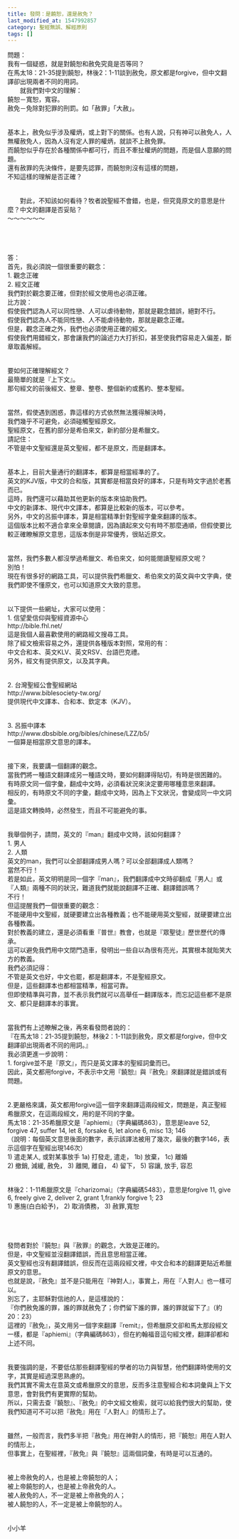 ```yaml
---
title: 發問：是饒恕，還是赦免？
last_modified_at: 1547992857
category: 聖經無誤、解經原則
tags: []
---
```


<p>問題：<br/>我有一個疑惑，就是對饒恕和赦免究竟是否等同？<br/><!--more-->在馬太18：21-35提到饒恕，林後2：1-11談到赦免，原文都是forgive，但中文翻譯卻出現兩者不同的用詞。<br/>　　就我們對中文的理解：<br/>饒恕－寬恕，寬容。<br/>赦免－免除對犯罪的刑罰。如「赦罪」「大赦」。<br/><br/><br/>基本上，赦免似乎涉及權炳，或上對下的關係。也有人說，只有神可以赦免人，人無權赦免人，因為人沒有定人罪的權炳，就談不上赦免罪。<br/>而饒恕似乎存在於各種關係中都可行，而且不牽扯權炳的問題，而是個人意願的問題。<br/>還有赦罪的先決條件，是要先認罪，而饒恕則沒有這樣的問題，<br/>不知這樣的理解是否正確？<br/><br/><br/>　　對此，不知該如何看待？牧者說聖經不會錯，也是，但究竟原文的意思是什麼？中文的翻譯是否妥貼？<br/>～～～～～～<br/><br/><br/><br/><br/>答：<br/>首先，我必須說一個很重要的觀念：<br/>1.	觀念正確<br/>2.	經文正確<br/>我們對於觀念要正確，但對於經文使用也必須正確。<br/>比方說：<br/>假使我們認為人可以同性戀、人可以虐待動物，那就是觀念錯誤，絕對不行。<br/>假使我們認為人不能同性戀、人不能虐待動物，那就是觀念正確。<br/>但是，觀念正確之外，我們也必須使用正確的經文。<br/>假使我們用錯經文，那會讓我們的論述力大打折扣，甚至使我們容易走入偏差，斷章取義解經。<br/><br/><br/>要如何正確理解經文？<br/>最簡單的就是『上下文』。<br/>那句經文的前後經文、整章、整卷、整個新約或舊約、整本聖經。<br/><br/><br/>當然，假使遇到困惑，靠這樣的方式依然無法獲得解決時，<br/>我們幾乎不可避免，必須碰觸聖經原文。<br/>聖經原文，在舊約部分是希伯來文，新約部分是希臘文。<br/>請記住：<br/>不管是中文聖經還是英文聖經，都不是原文，而是翻譯本。<br/><br/><br/>基本上，目前大量通行的翻譯本，都算是相當經準的了。<br/>英文的KJV版，中文的合和版，其實都是相當良好的譯本，只是有時文字過於老舊而已。<br/>這時，我們還可以藉助其他更新的版本來協助我們。<br/>中文的新譯本、現代中文譯本，都算是比較新的版本，可以參考。<br/>另外，中文的呂振中譯本，算是相當精準針對聖經字彙來翻譯的版本。<br/>這個版本比較不適合拿來全章閱讀，因為讀起來文句有時不那麼通順，但假使要比較正確瞭解原文意思，這版本倒是非常優秀，很貼近原文。<br/><br/><br/>當然，我們多數人都沒學過希臘文、希伯來文，如何能閱讀聖經原文呢？<br/>別怕！<br/>現在有很多好的網路工具，可以提供我們希臘文、希伯來文的英文與中文字典，使我們即使不懂原文，也可以知道原文大致的意思。<br/><br/><br/>以下提供一些網址，大家可以使用：<br/>1.	信望愛信仰與聖經資源中心<br/>http://bible.fhl.net/<br/>這是我個人最喜歡使用的網路經文搜尋工具。<br/>除了經文檢索容易之外，還提供各種版本對照，常用的有：<br/>中文合和本、英文KLV、英文RSV、台語巴克禮。<br/>另外，經文有提供原文，以及其字典。<br/><br/><br/>2.	台灣聖經公會聖經網站<br/>http://www.biblesociety-tw.org/<br/>提供現代中文譯本、合和本、欽定本（KJV）。<br/><br/><br/>3.	呂振中譯本<br/>http://www.dbsbible.org/bibles/chinese/LZZ/b5/<br/>一個算是相當原文意思的譯本。<br/><br/><br/>接下來，我要講一個翻譯的觀念。<br/>當我們將一種語文翻譯成另一種語文時，要如何翻譯得貼切，有時是很困難的。<br/>有時原文同一個字彙，翻成中文時，必須看狀況來決定要用哪種意思來翻譯。<br/>相反的，有時原文不同的字彙，翻成中文時，因為上下文狀況，會變成同一中文詞彙。<br/>這是語文轉換時，必然發生，而且不可能避免的事。<br/><br/><br/>我舉個例子，請問，英文的『man』翻成中文時，該如何翻譯？<br/>1.	男人<br/>2.	人類<br/>英文的man，我們可以全部翻譯成男人嗎？可以全部翻譯成人類嗎？<br/>當然不行！<br/>若是如此，英文明明是同一個字『man』，我們翻譯成中文時卻翻成『男人』或『人類』兩種不同的狀況，難道我們就能說翻譯不正確、翻譯錯誤嗎？<br/>不行！<br/>但這提醒我們一個很重要的觀念：<br/>不能硬用中文聖經，就硬要建立出各種教義；也不能硬用英文聖經，就硬要建立出各種教義。<br/>對於教義的建立，還是必須看重『普世』教會，也就是『眾聖徒』歷世歷代的傳承。<br/>這可以避免我們用中文閉門造車，發明出一些自以為很有亮光，其實根本就貽笑大方的教義。<br/>我們必須記得：<br/>不管是英文也好，中文也罷，都是翻譯本，不是聖經原文。<br/>但是，這些翻譯本也都相當精準，相當可靠。<br/>但即使精準與可靠，並不表示我們就可以高舉任一翻譯版本，而忘記這些都不是原文、都只是翻譯本的事實。<br/><br/><br/>當我們有上述瞭解之後，再來看發問者說的：<br/>『在馬太18：21-35提到饒恕，林後2：1-11談到赦免，原文都是forgive，但中文翻譯卻出現兩者不同的用詞。』<br/>我必須更進一步說明：<br/>1.	forgive並不是『原文』，而只是英文譯本的聖經詞彙而已。<br/>因此，英文都用forgive，不表示中文用『饒恕』與『赦免』來翻譯就是錯誤或有問題。<br/><br/><br/>2.更嚴格來講，英文都用forgive這一個字來翻譯這兩段經文，問題是，真正聖經希臘原文，在這兩段經文，用的是不同的字彙。<br/>馬太18：21-35希臘原文是『aphiemi』（字典編碼863），意思是leave 52, forgive 47, suffer 14, let 8, forsake 6, let alone 6, misc 13; 146<br/>（說明：每個英文意思後面的數字，表示該譯法被用了幾次，最後的數字146，表示這個字在聖經出現146次）<br/>1) 遣走某人, 或對某事放手   1a) 打發走, 遣走， 1b) 放棄， 1c) 離婚 <br/>2) 撤銷, 減緩, 赦免，   3) 離開, 離自，   4) 留下，   5) 容讓, 放手, 容忍<br/><br/><br/>林後2：1-11希臘原文是『charizomai』（字典編碼5483），意思是forgive 11, give 6, freely give 2, deliver 2, grant 1,frankly forgive 1; 23<br/>1) 惠施(白白給予)，   2) 取消債務，     3) 赦罪,寬恕<br/><br/><br/><br/><br/>發問者對於『饒恕』與『赦罪』的觀念，大致是正確的。<br/>但是，中文聖經並沒翻譯錯誤，而且意思相當正確。<br/>英文聖經也沒有翻譯錯誤，但反而在這兩段經文裡，中文合和本的翻譯更貼近希臘原文的意思。<br/>也就是說，『赦免』並不是只能用在『神對人』，事實上，用在『人對人』也一樣可以。<br/>別忘了，主耶穌對信祂的人，是這樣說的：<br/>『你們赦免誰的罪，誰的罪就赦免了；你們留下誰的罪，誰的罪就留下了』（約20：23）<br/>這裡的『赦免』，英文用另一個字來翻譯『remit』，但希臘原文卻和馬太那段經文一樣，都是『aphiemi』（字典編碼863），但在約翰福音這句經文裡，翻譯卻都和上述不同。<br/><br/><br/>我要強調的是，不要低估那些翻譯聖經的學者的功力與智慧，他們翻譯時使用的文字，其實是經過深思熟慮的。<br/>我們其實不需太在意英文或希臘原文的意思，反而多注意聖經合和本詞彙與上下文意思，會對我們有更實際的幫助。<br/>所以，只需去查『饒恕』、『赦免』的中文經文檢索，就可以給我們很大的幫助，使我們知道可不可以把『赦免』用在『人對人』的情形上了。<br/><br/><br/>雖然，一般而言，我們多半把『赦免』用在神對人的情形，把『饒恕』用在人對人的情形上，<br/>但事實上，在聖經裡，『赦免』與『饒恕』這兩個詞彙，有時是可以互通的。<br/><br/><br/>被上帝赦免的人，也是被上帝饒恕的人；<br/>被上帝饒恕的人，也是被上帝赦免的人。<br/>被人赦免的人，不一定是被上帝赦免的人；<br/>被人饒恕的人，不一定是被上帝饒恕的人。<br/><br/><br/>小小羊<br/><br/></p>